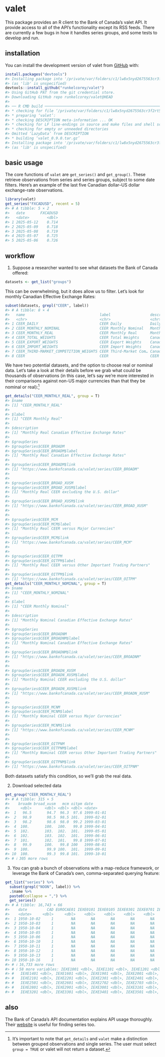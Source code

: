 
<!-- README.md is generated from README.Rmd. Please edit that file -->

# valet

<!-- badges: start -->

<!-- badges: end -->

This package provides an R client to the Bank of Canada’s valet API. It
provide access to all of the API’s functionality except its RSS feeds.
There are currently a few bugs in how it handles series groups, and some
tests to develop and run.

## installation

You can install the development version of valet from
[GitHub](https://github.com/) with:

``` r
install.packages("devtools")
#> Installing package into '/private/var/folders/c1/lw8x5nyd2675563cr3f2rt5w0000gp/T/RtmpwAGgiu/temp_libpath14f703d375a4e'
#> (as 'lib' is unspecified)
devtools::install_github("runkelcorey/valet")
#> Using GitHub PAT from the git credential store.
#> Downloading GitHub repo runkelcorey/valet@HEAD
#> 
#> ── R CMD build ─────────────────────────────────────────────────────────────────
#> * checking for file ‘/private/var/folders/c1/lw8x5nyd2675563cr3f2rt5w0000gp/T/Rtmp2Q1cyO/remotes14fcf32f84472/runkelcorey-valet-c4ff7e8/DESCRIPTION’ ... OK
#> * preparing ‘valet’:
#> * checking DESCRIPTION meta-information ... OK
#> * checking for LF line-endings in source and make files and shell scripts
#> * checking for empty or unneeded directories
#> Omitted ‘LazyData’ from DESCRIPTION
#> * building ‘valet_0.9.0.tar.gz’
#> Installing package into '/private/var/folders/c1/lw8x5nyd2675563cr3f2rt5w0000gp/T/RtmpwAGgiu/temp_libpath14f703d375a4e'
#> (as 'lib' is unspecified)
```

## basic usage

The core functions of `valet` are `get_series()` and `get_group()`.
These retrieve observations from series and series groups, subject to
some date filters. Here’s an example of the last five Canadian dollar–US
dollar exchange-rate observations.

``` r
library(valet)
get_series("FXCADUSD", recent = 5)
#> # A tibble: 5 × 2
#>   date       FXCADUSD
#>   <date>        <dbl>
#> 1 2025-05-12    0.714
#> 2 2025-05-09    0.718
#> 3 2025-05-08    0.719
#> 4 2025-05-07    0.725
#> 5 2025-05-06    0.726
```

## workflow

1.  Suppose a researcher wanted to see what datasets the Bank of Canada
    offered:

``` r
datasets <- get_list("groups")
```

This can be overwhelming, but it does allow us to filter. Let’s look for
monthly Canadian Effective Exchange Rates:

``` r
subset(datasets, grepl("CEER", label))
#> # A tibble: 8 × 4
#>   name                                  label                  description link 
#>   <chr>                                 <chr>                  <chr>       <chr>
#> 1 CEER_DAILY                            CEER Daily             Daily Nomi… http…
#> 2 CEER_MONTHLY_NOMINAL                  CEER Monthly Nominal   Monthly No… http…
#> 3 CEER_MONTHLY_REAL                     CEER Monthly Real      Monthly Re… http…
#> 4 CEER_TOTAL_WEIGHTS                    CEER Total Weights     Canadian E… http…
#> 5 CEER_EXPORT_WEIGHTS                   CEER Export Weights    Canadian E… http…
#> 6 CEER_IMPORT_WEIGHTS                   CEER Import Weights    Canadian E… http…
#> 7 CEER_THIRD-MARKET_COMPETITION_WEIGHTS CEER Third-Market Com… Canadian E… http…
#> 8 CEER                                  CEER                   CEER        http…
```

We have two potential datasets, and the option to choose real or nominal
data. Let’s take a look at their details before we grab what could be
thousands of observations (in this case, let’s say we’re more interested
in their comparisons against non-US major currencies than that they be
nominal or real):[^1]

``` r
get_details("CEER_MONTHLY_REAL", group = T)
#> $name
#> [1] "CEER_MONTHLY_REAL"
#> 
#> $label
#> [1] "CEER Monthly Real"
#> 
#> $description
#> [1] "Monthly Real Canadian Effective Exchange Rates"
#> 
#> $groupSeries
#> $groupSeries$CEER_BROADM
#> $groupSeries$CEER_BROADM$label
#> [1] "Monthly Real Canadian Effective Exchange Rates"
#> 
#> $groupSeries$CEER_BROADM$link
#> [1] "https://www.bankofcanada.ca/valet/series/CEER_BROADM"
#> 
#> 
#> $groupSeries$CEER_BROAD_XUSM
#> $groupSeries$CEER_BROAD_XUSM$label
#> [1] "Monthly Real CEER excluding the U.S. dollar"
#> 
#> $groupSeries$CEER_BROAD_XUSM$link
#> [1] "https://www.bankofcanada.ca/valet/series/CEER_BROAD_XUSM"
#> 
#> 
#> $groupSeries$CEER_MCM
#> $groupSeries$CEER_MCM$label
#> [1] "Monthly Real CEER versus Major Currencies"
#> 
#> $groupSeries$CEER_MCM$link
#> [1] "https://www.bankofcanada.ca/valet/series/CEER_MCM"
#> 
#> 
#> $groupSeries$CEER_OITPM
#> $groupSeries$CEER_OITPM$label
#> [1] "Monthly Real CEER versus Other Important Trading Partners"
#> 
#> $groupSeries$CEER_OITPM$link
#> [1] "https://www.bankofcanada.ca/valet/series/CEER_OITPM"
get_details("CEER_MONTHLY_NOMINAL", group = T)
#> $name
#> [1] "CEER_MONTHLY_NOMINAL"
#> 
#> $label
#> [1] "CEER Monthly Nominal"
#> 
#> $description
#> [1] "Monthly Nominal Canadian Effective Exchange Rates"
#> 
#> $groupSeries
#> $groupSeries$CEER_BROADNM
#> $groupSeries$CEER_BROADNM$label
#> [1] "Monthly Nominal Canadian Effective Exchange Rates"
#> 
#> $groupSeries$CEER_BROADNM$link
#> [1] "https://www.bankofcanada.ca/valet/series/CEER_BROADNM"
#> 
#> 
#> $groupSeries$CEER_BROADN_XUSM
#> $groupSeries$CEER_BROADN_XUSM$label
#> [1] "Monthly Nominal CEER excluding the U.S. dollar"
#> 
#> $groupSeries$CEER_BROADN_XUSM$link
#> [1] "https://www.bankofcanada.ca/valet/series/CEER_BROADN_XUSM"
#> 
#> 
#> $groupSeries$CEER_MCNM
#> $groupSeries$CEER_MCNM$label
#> [1] "Monthly Nominal CEER versus Major Currencies"
#> 
#> $groupSeries$CEER_MCNM$link
#> [1] "https://www.bankofcanada.ca/valet/series/CEER_MCNM"
#> 
#> 
#> $groupSeries$CEER_OITPNM
#> $groupSeries$CEER_OITPNM$label
#> [1] "Monthly Nominal CEER versus Other Important Trading Partners"
#> 
#> $groupSeries$CEER_OITPNM$link
#> [1] "https://www.bankofcanada.ca/valet/series/CEER_OITPNM"
```

Both datasets satisfy this condition, so we’ll grab the real data.

2.  Download selected data

``` r
get_group("CEER_MONTHLY_REAL")
#> # A tibble: 315 × 5
#>    broadm broad_xusm   mcm oitpm date      
#>     <dbl>      <dbl> <dbl> <dbl> <date>    
#>  1   96.5       94.7  96.3  97.6 1999-01-01
#>  2   98.9       98.5  98.5 101.  1999-02-01
#>  3   98.2       98.6  98.0  99.2 1999-03-01
#>  4  100.       100.  100.   99.0 1999-04-01
#>  5  102.       103.  102.  101.  1999-05-01
#>  6  102.       103.  102.  101.  1999-06-01
#>  7  101.       102.  101.   99.8 1999-07-01
#>  8   99.9      100.   99.8 100   1999-08-01
#>  9  100.        99.9 100.  101.  1999-09-01
#> 10  100.        99.3  99.8 101.  1999-10-01
#> # ℹ 305 more rows
```

3.  You can grab a bunch of observations with a map-reduce framework, or
    leverage the Bank of Canada’s own, comma-separated querying feature:

``` r
get_list("series") %>%
  subset(grepl("NOON", label)) %>%
  .$name %>%
  paste0(collapse = ",") %>%
  get_series()
#> # A tibble: 16,743 × 66
#>    date         CAD EUROCAE01 IEXE0101 IEXE0105 IEXE0301 IEXE0701 IEXE0901
#>    <date>     <dbl>     <dbl>    <dbl>    <dbl>    <dbl>    <dbl>    <dbl>
#>  1 1950-10-02     1        NA       NA       NA       NA       NA       NA
#>  2 1950-10-03     1        NA       NA       NA       NA       NA       NA
#>  3 1950-10-04     1        NA       NA       NA       NA       NA       NA
#>  4 1950-10-05     1        NA       NA       NA       NA       NA       NA
#>  5 1950-10-06     1        NA       NA       NA       NA       NA       NA
#>  6 1950-10-10     1        NA       NA       NA       NA       NA       NA
#>  7 1950-10-11     1        NA       NA       NA       NA       NA       NA
#>  8 1950-10-12     1        NA       NA       NA       NA       NA       NA
#>  9 1950-10-13     1        NA       NA       NA       NA       NA       NA
#> 10 1950-10-16     1        NA       NA       NA       NA       NA       NA
#> # ℹ 16,733 more rows
#> # ℹ 58 more variables: IEXE1001 <dbl>, IEXE1101 <dbl>, IEXE1201 <dbl>,
#> #   IEXE1401 <dbl>, IEXE1601 <dbl>, IEXE1901 <dbl>, IEXE2001 <dbl>,
#> #   IEXE2101 <dbl>, IEXE2201 <dbl>, IEXE2301 <dbl>, IEXE2401 <dbl>,
#> #   IEXE2501 <dbl>, IEXE2601 <dbl>, IEXE2702 <dbl>, IEXE2703 <dbl>,
#> #   IEXE2801 <dbl>, IEXE2901 <dbl>, IEXE3001 <dbl>, IEXE3101 <dbl>,
#> #   IEXE3201 <dbl>, IEXE3301 <dbl>, IEXE3401 <dbl>, IEXE3501 <dbl>, …
```

## also

The Bank of Canada’s API documentation explains API usage thoroughly.
Their [website](https://www.bankofcanada.ca/) is useful for finding
series too.

[^1]: It’s important to note that `get_details` and `valet` make a
    distinction between grouped observations and single series. The user
    must select `group = TRUE` or valet will not return a dataset.
